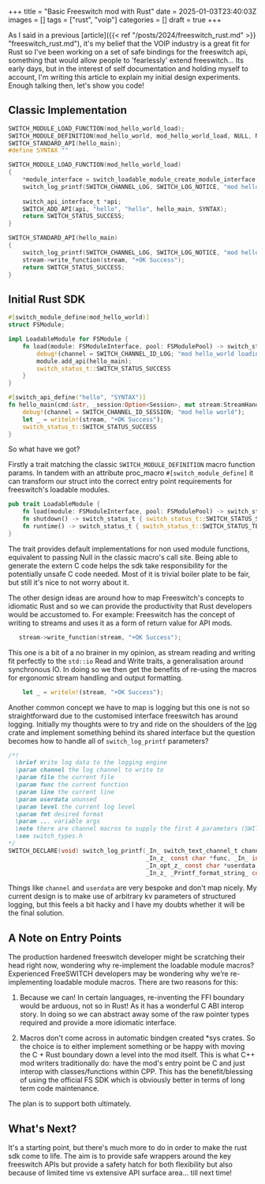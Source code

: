 +++
title = "Basic Freeswitch mod with Rust"
date = 2025-01-03T23:40:03Z
images = []
tags = ["rust", "voip"]
categories = []
draft = true
+++

As I said in a previous [article]({{< ref "/posts/2024/freeswitch_rust.md" >}} "freeswitch_rust.md"), it's my belief that the VOIP industry is a great fit for Rust
so I've been working on a set of safe bindings for the freeswitch api, something that would allow people to 'fearlessly' extend freeswitch... 
Its early days, but in the interest of self documentation and holding myself to account, I'm writing this article to explain my initial 
design experiments. Enough talking then, let's show you code!

##  Classic Implementation
```c
SWITCH_MODULE_LOAD_FUNCTION(mod_hello_world_load);
SWITCH_MODULE_DEFINITION(mod_hello_world, mod_hello_world_load, NULL, NULL);
SWITCH_STANDARD_API(hello_main);
#define SYNTAX ""

SWITCH_MODULE_LOAD_FUNCTION(mod_hello_world_load)
{
	*module_interface = switch_loadable_module_create_module_interface(pool, modname);
	switch_log_printf(SWITCH_CHANNEL_LOG, SWITCH_LOG_NOTICE, "mod hello_world loading");
    
    switch_api_interface_t *api;
    SWITCH_ADD_API(api, "hello", "hello", hello_main, SYNTAX);
	return SWITCH_STATUS_SUCCESS;
}

SWITCH_STANDARD_API(hello_main)
{
	switch_log_printf(SWITCH_CHANNEL_LOG, SWITCH_LOG_NOTICE, "mod hello world");
    stream->write_function(stream, "+OK Success");
	return SWITCH_STATUS_SUCCESS;
}
```

##  Initial Rust SDK
```rust
#[switch_module_define(mod_hello_world)]
struct FSModule;

impl LoadableModule for FSModule {
    fn load(module: FSModuleInterface, pool: FSModulePool) -> switch_status_t {
        debug!(channel = SWITCH_CHANNEL_ID_LOG; "mod hello_world loading");
        module.add_api(hello_main);
        switch_status_t::SWITCH_STATUS_SUCCESS
    }
}

#[switch_api_define("hello", "SYNTAX")]
fn hello_main(cmd:&str, _session:Option<Session>, mut stream:StreamHandle) -> switch_status_t {
    debug!(channel = SWITCH_CHANNEL_ID_SESSION; "mod hello world");
    let _ = writeln!(stream, "+OK Success");
    switch_status_t::SWITCH_STATUS_SUCCESS
}
```

So what have we got?

Firstly a trait matching the classic `SWITCH_MODULE_DEFINITION` macro function params.
In tandem with an attribute proc_macro `#[switch_module_define]` it can transform our struct into the correct entry point requirements for freeswitch's loadable modules. 

```rust
pub trait LoadableModule {
    fn load(module: FSModuleInterface, pool: FSModulePool) -> switch_status_t;
    fn shutdown() -> switch_status_t { switch_status_t::SWITCH_STATUS_SUCCESS }
    fn runtime() -> switch_status_t { switch_status_t::SWITCH_STATUS_TERM }
}
```

The trait provides default implementations for non used module functions, equivalent to passing Null in the classic macro's call site.
Being able to generate the extern C code helps the sdk take responsibility for the potentially unsafe C code needed.
Most of it is trivial boiler plate to be fair, but still it's nice to not worry about it.

The other design ideas are around how to map Freeswitch's concepts to idiomatic Rust and so we can provide the productivity that Rust developers would be accustomed to. 
For example: Freeswitch has the concept of writing to streams and uses it as a form of return value for API mods.

```c
   stream->write_function(stream, "+OK Success");
```
This one is a bit of a no brainer in my opinion, as stream reading and writing fit perfectly to the `std::io` Read and Write traits, a generalisation around synchronous IO. In doing so we then get the benefits of re-using the macros for ergonomic stream handling and output formatting.

```rust
    let _ = writeln!(stream, "+OK Success");
```

Another common concept we have to map is logging but this one is not so straightforward due to the customised interface freeswitch has around logging. 
Initially my thoughts were to try and ride on the shoulders of the [log](https://crates.io/crates/log) crate and implement something behind its shared interface but the question becomes how to handle all of `switch_log_printf` parameters?

```c
/*!
  \brief Write log data to the logging engine
  \param channel the log channel to write to
  \param file the current file
  \param func the current function
  \param line the current line
  \param userdata ununsed
  \param level the current log level
  \param fmt desired format
  \param ... variable args
  \note there are channel macros to supply the first 4 parameters (SWITCH_CHANNEL_LOG, SWITCH_CHANNEL_LOG_CLEAN, ...)
  \see switch_types.h
*/
SWITCH_DECLARE(void) switch_log_printf(_In_ switch_text_channel_t channel, _In_z_ const char *file,
									   _In_z_ const char *func, _In_ int line,
									   _In_opt_z_ const char *userdata, _In_ switch_log_level_t level,
									   _In_z_ _Printf_format_string_ const char *fmt, ...) PRINTF_FUNCTION(7, 8);
```
Things like `channel` and `userdata` are very bespoke and don't map nicely. My current design is to make use of arbitrary kv parameters of structured logging, but this feels a bit hacky and I have my doubts whether it will be the final solution.

## A Note on Entry Points 

The production hardened freeswitch developer might be scratching their head right now, wondering why re-implement the loadable module macros?
Experienced FreeSWITCH developers may be wondering why we’re re-implementing loadable module macros. There are two reasons for this:

1.  Because we can! In certain languages, re-inventing the FFI boundary would be arduous, not so in Rust!
    As it has a wonderful C ABI interop story. In doing so we can abstract away some of the raw pointer types required and provide a more idiomatic interface.

2.  Macros don't come across in automatic bindgen created *sys crates. So the choice is to either 
implement something or be happy with moving the C + Rust boundary down a level into the mod itself. This is what C++ mod writers 
traditionally do: have the mod's entry point be C and just interop with classes/functions within CPP. This has the benefit/blessing of 
using the official FS SDK which is obviously better in terms of long term code maintenance.

The plan is to support both ultimately.

## What's Next?

It's a starting point, but there's much more to do in order to make the rust sdk come to life. The aim is to provide safe wrappers around the key freeswitch APIs but provide a safety hatch for 
both flexibility but also because of limited time vs extensive API surface area... till next time!
